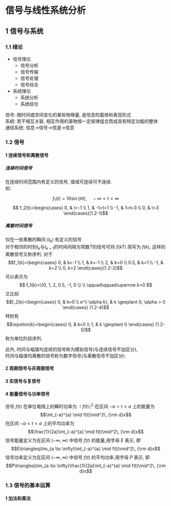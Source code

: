 # 信号与线性系统分析

## 1 信号与系统

### 1.1 绪论

+ 信号理论
  + 信号分析
  + 信号传输
  + 信号处理
  + 信号综合
+ 系统理论
  + 系统分析
  + 系统综合

信号: 随时间或空间变化的某些物理量, 是信息的载体和表现形式  
系统: 若干相互关联, 相互作用的事物按一定规律组合而成具有特定功能的整体  
通信系统: 信息→信号→信道→信息  

### 1.2 信号

#### 1 连续信号和离散信号

##### 连续时间信号

在连续时间范围内有定义的信号, 值域可连续可不连续.  
如:

$$ f_1(t)=10\sin(\pi t), \quad -\infty<t<\infty $$
$$ f_2(t)=\begin{cases}
0, & t<-1 \\
1, & -1<t<1 \\
-1, & 1<t<3 \\
0, & t>3
\end{cases}(1.2-1)$$

##### 离散时间信号

仅在一些离散的瞬间 ($t_k$) 有定义的信号  
对于相邻的时刻$t_k$与$t_{k+1}$的时间间隔为常数$T$的信号可将 $f(kT)$ 简写为 $f(k)$, 这样的离散信号又称序列.
对于
$$f_1(k)=\begin{cases}
0, & k<-1 \\
1, & k=-1 \\
2, & k=0 \\
0.5, & k=1 \\
-1, & k=2 \\
0, k>2
\end{cases}(1.2-2)$$
可以表示为
$$ f_1(k)=\{0, 1, 2, 0.5, -1, 0 \} \\
\qquad\qquad\uparrow k=0 $$
又比如
$$f_2(k)=\begin{cases}
0, & k<0 \\
e^{-\alpha k}, & k \geqslant 0, \alpha > 0
\end{cases} (1.2-4)$$
特别有
$$\epsilon(k)=\begin{cases}
0, & k<0 \\
1, & k \geqslant 0
\end{cases} (1.2-5)$$
称为单位阶跃序列.  

此外, 时间与幅值均连续的信号称为模拟信号(与连续信号不加区分),  
时间与幅值均离散的信号称为数字信号(与离散信号不加区分).

#### 2 周期信号与非周期信号

#### 3 实信号与复信号

#### 4 能量信号与功率信号

信号 $f(t)$ 在单位电阻上的瞬时功率为 $\mid f(t)\mid^2$ 在区间 $-a<t<a$ 上的能量为
$$\int_{-a}^{a} \mid f(t)\mid^2\, {\rm d}x$$
在区间 $-a<t<a$ 上的平均功率为
$$\frac{1}{2a}\int_{-a}^{a} \mid f(t)\mid^2\, {\rm d}x$$
信号能量定义为在区间 $(-\infty, \infty)$ 中信号 $f(t)$ 的能量,用字母 $E$ 表示, 即
$$E\triangleq\lim_{a \to \infty}\int_{-a}^{a} \mid f(t)\mid^2\, {\rm d}x$$
信号功率定义为在区间 $(-\infty, \infty)$ 中信号 $f(t)$ 的平均功率,用字母 $P$ 表示, 即
$$P\triangleq\lim_{a \to \infty}\frac{1}{2a}\int_{-a}^{a} \mid f(t)\mid^2\, {\rm d}x$$

### 1.3 信号的基本运算

#### 1 加法和乘法
